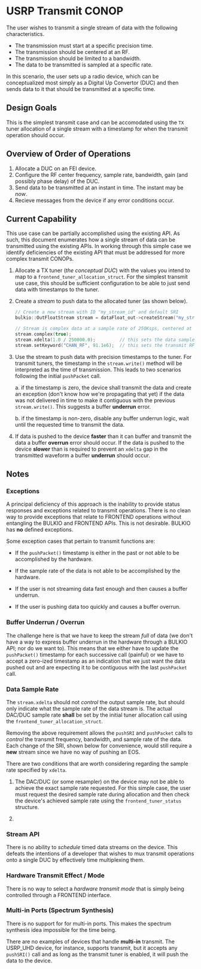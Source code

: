 # USRP Transmit CONOP
The user wishes to transmit a single stream of data with the following
characteristics.

* The transmission must start at a specific precision time.
* The transmission should be centered at an RF.
* The transmission should be limited to a bandwidth.
* The data to be transmitted is sampled at a specific rate.

In this scenario, the user sets up a radio device, which can be conceptualized
most simply as a Digital Up Convertor (DUC) and then sends data to it that should
be transmitted at a specific time.

## Design Goals
This is the simplest transmit case and can be accomodated using the `TX` tuner
allocation of a single stream with a timestamp for when the transmit operation
should occur.

## Overview of Order of Operations
1. Allocate a DUC on an FEI device.
2. Configure the RF center frequency, sample rate, bandwidth, gain (and possibly
phase delay) of the DUC.
3. Send data to be transmitted at an instant in time.  The instant may be _now_.
4. Recieve messages from the device if any error conditions occur.

## Current Capability
This use case can be partially accomplished using the existing API.  As such,
this document enumerates how a single stream of data can be transmitted using
the existing APIs.  In working through this simple case we identify deficiencies
of the existing API that must be addressed for more complex transmit CONOPs.

1. Allocate a TX tuner (_the conceptual DUC_) with the values you intend to
map to a `frontend_tuner_allocation_struct`.  For the simplest transmit use
case, this should be sufficient configuration to be able to just send data
with timestamps to the tuner.

2. Create a *stream* to push data to the allocated tuner (as shown below).

   ```C++
   // Create a new stream with ID "my_stream_id" and default SRI
   bulkio::OutFloatStream stream = dataFloat_out->createStream("my_stream_id");

   // Stream is complex data at a sample rate of 250Ksps, centered at 91.1MHz
   stream.complex(true);
   stream.xdelta(1.0 / 250000.0);         // this sets the data sample rate
   stream.setKeyword("CHAN_RF", 91.1e6);  // this sets the transmit RF freq
   ```

3.  Use the stream to push data with precision timestamps to the tuner.  For
    transmit tuners, the timestamp in the `stream.write()` method will be
    interpreted as the time of transmission.  This leads to two scenarios following
    the initial `pushPacket` call.

    a. if the timestamp is zero, the device shall transmit the data and create an
       exception (don't know how we're propagating that yet) if the data was not
       delivered in time to make it contiguous with the previous `stream.write()`.
       This suggests a buffer **underrun** error.

    b. if the timestamp is non-zero, disable any buffer underrun logic, wait until
       the requested time to transmit the data.

4.  If data is pushed to the device **faster** than it can buffer and transmit the data
    a buffer **overrun** error should occur.  If the data is pushed to the device
    **slower** than is required to prevent an `xdelta` gap in the transmitted
    waveform a buffer **underrun** should occur.


## Notes

### Exceptions
A principal deficiency of this approach is the inability to provide status
responses and exceptions related to transmit operations.  There is no clean way
to provide exceptions that relate to FRONTEND operations without entangling the
BULKIO and FRONTEND APIs.  This is not desirable.  BULKIO has **no** defined
exceptions.

Some exception cases that pertain to transmit functions are:

* If the `pushPacket()` timestamp is either in the past or not able to be
accomplished by the hardware.

* If the sample rate of the data is not able to be accomplished by the hardware.

* If the user is not streaming data fast enough and then causes a buffer underrun.

* If the user is pushing data too quickly and causes a buffer overrun.


### Buffer Underrun / Overrun
The challenge here is that we have to keep the stream *full* of data (we don't
have a way to express buffer underrun in the hardware through a BULKIO API; nor
do we want to).  This means that we either have to update the  `pushPacket()`
timestamp for each successive call (painful) or we have to accept a zero-ized
timestamp as an indication that we just want the data pushed out and are
expecting it to be contiguous with the last `pushPacket` call.

### Data Sample Rate
The `stream.xdelta` should not *control* the output sample rate, but should only
indicate what the sample rate of the data stream is.  The actual DAC/DUC sample rate
**shall** be set by the initial tuner allocation call using the
`frontend_tuner_allocation_struct`.

Removing the above requirement allows the `pushSRI` and `pushPacket` calls to
*control* the transmit frequency, bandwidth, and sample rate of the data.  Each
change of the SRI, shown below for convenience, would still require a **new**
stream since we have no way of pushing an EOS.

There are two conditions that are worth considering regarding the sample rate
specified by `xdelta`.

1.  The DAC/DUC (or some resampler) on the device may not be able to achieve the exact
 sample rate requested.  For this simple case, the user must request the desired
 sample rate during allocation and then check the device's achieved sample rate
 using the `frontend_tuner_status` structure.

2.  <this use case lost during editing>


### Stream API
There is no ability to *schedule* timed data streams on the device.  This defeats
the intentions of a developer that wishes to mux transmit operations onto a
single DUC by effectively time multiplexing them.


### Hardware Transmit Effect / Mode
There is no way to select a *hardware transmit mode* that is simply being
controlled through a FRONTEND interface.

### Multi-in Ports (Spectrum Synthesis)
There is no support for for multi-in ports.  This makes the spectrum synthesis
idea impossible for the time being.

There are no examples of devices that handle **multi-in** transmit.  The
USRP_UHD device, for instance, supports transmit, but it accepts any `pushSRI()`
call and as long as the transmit tuner is enabled, it will push the data to the
device.
